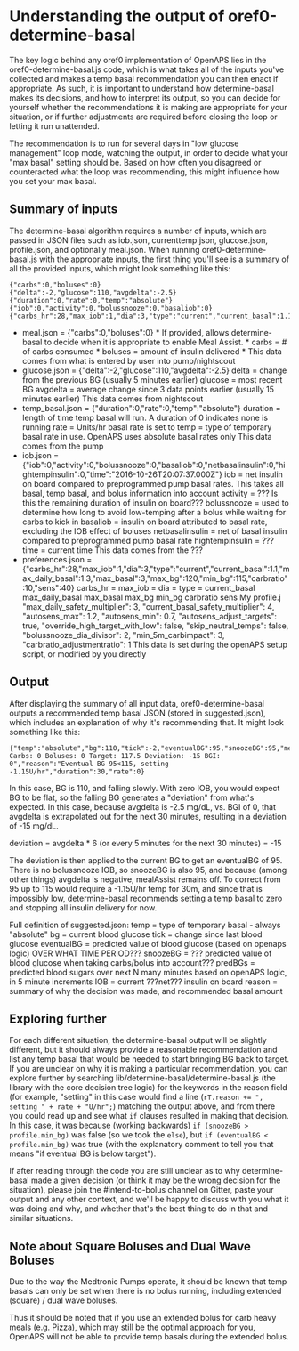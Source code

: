 # Understanding the output of oref0-determine-basal

The key logic behind any oref0 implementation of OpenAPS lies in the oref0-determine-basal.js code, which is what takes all of the inputs you've collected and makes a temp basal recommendation you can then enact if appropriate.  As such, it is important to understand how determine-basal makes its decisions, and how to interpret its output, so you can decide for yourself whether the recommendations it is making are appropriate for your situation, or if further adjustments are required before closing the loop or letting it run unattended.

The recommendation is to run for several days in "low glucose management" loop mode, watching the output, in order to decide what your "max basal" setting should be. Based on how often you disagreed or counteracted what the loop was recommending, this might influence how you set your max basal.

## Summary of inputs

The determine-basal algorithm requires a number of inputs, which are passed in JSON files such as iob.json, currenttemp.json, glucose.json, profile.json, and optionally meal.json.  When running oref0-determine-basal.js with the appropriate inputs, the first thing you'll see is a summary of all the provided inputs, which might look something like this:

```
{"carbs":0,"boluses":0}
{"delta":-2,"glucose":110,"avgdelta":-2.5}
{"duration":0,"rate":0,"temp":"absolute"}
{"iob":0,"activity":0,"bolussnooze":0,"basaliob":0}
{"carbs_hr":28,"max_iob":1,"dia":3,"type":"current","current_basal":1.1,"max_daily_basal":1.3,"max_basal":3,"max_bg":120,"min_bg":115,"carbratio":10,"sens":40}
```

* meal.json = {"carbs":0,"boluses":0} 
      * If provided, allows determine-basal to decide when it is appropriate to enable Meal Assist.
      * carbs = # of carbs consumed 
      * boluses = amount of insulin delivered 
      * This data comes from what is entered by user into pump/nightscout
* glucose.json = {"delta":-2,"glucose":110,"avgdelta":-2.5}
      delta = change from the previous BG (usually 5 minutes earlier) 
      glucose = most recent BG 
      avgdelta = average change since 3 data points earlier (usually 15 minutes earlier)
      This data comes from nightscout
* temp_basal.json = {"duration":0,"rate":0,"temp":"absolute"}
      duration = length of time temp basal will run. A duration of 0 indicates none is running
      rate = Units/hr basal rate is set to
      temp = type of temporary basal rate in use. OpenAPS uses absolute basal rates only
      This data comes from the pump
* iob.json = {"iob":0,"activity":0,"bolussnooze":0,"basaliob":0,"netbasalinsulin":0,"hightempinsulin":0,"time":"2016-10-26T20:07:37.000Z"}
      iob = net insulin on board compared to preprogrammed pump basal rates. This takes all basal, temp basal, and bolus information into account
      activity = ??? Is this the remaining duration of insulin on board???
      bolussnooze = used to determine how long to avoid low-temping after a bolus while waiting for carbs to kick in
      basaliob = insulin on board attributed to basal rate, excluding the IOB effect of boluses
      netbasalinsulin = net of basal insulin compared to preprogrammed pump basal rate
      hightempinsulin = ???
      time = current time
      This data comes from the ???
* preferences.json ={"carbs_hr":28,"max_iob":1,"dia":3,"type":"current","current_basal":1.1,"max_daily_basal":1.3,"max_basal":3,"max_bg":120,"min_bg":115,"carbratio":10,"sens":40}
      carbs_hr = 
      max_iob =
      dia =
      type =
      current_basal
      max_daily_basal
      max_basal
      max_bg
      min_bg
      carbratio
      sens
	My profile.j
  "max_daily_safety_multiplier": 3,
	"current_basal_safety_multiplier": 4,
	"autosens_max": 1.2,
	"autosens_min": 0.7,
	"autosens_adjust_targets": true,
	"override_high_target_with_low": false,
	"skip_neutral_temps": false,
	"bolussnooze_dia_divisor": 2,
	"min_5m_carbimpact": 3,
	"carbratio_adjustmentratio": 1
      This data is set during the openAPS setup script, or modified by you directly

## Output

After displaying the summary of all input data, oref0-determine-basal outputs a recommended temp basal JSON (stored in suggested.json), which includes an explanation of why it's recommending that.  It might look something like this:

```
{"temp":"absolute","bg":110,"tick":-2,"eventualBG":95,"snoozeBG":95,"mealAssist":"Off: Carbs: 0 Boluses: 0 Target: 117.5 Deviation: -15 BGI: 0","reason":"Eventual BG 95<115, setting -1.15U/hr","duration":30,"rate":0}
```

In this case, BG is 110, and falling slowly.  With zero IOB, you would expect BG to be flat, so the falling BG generates a "deviation" from what's expected.  In this case, because avgdelta is -2.5 mg/dL, vs. BGI of 0, that avgdelta is extrapolated out for the next 30 minutes, resulting in a deviation of -15 mg/dL.

deviation = avgdelta * 6 (or every 5 minutes for the next 30 minutes) = -15

The deviation is then applied to the current BG to get an eventualBG of 95.  There is no bolussnooze IOB, so snoozeBG is also 95, and because (among other things) avgdelta is negative, mealAssist remains off.  To correct from 95 up to 115 would require a -1.15U/hr temp for 30m, and since that is impossibly low, determine-basal recommends setting a temp basal to zero and stopping all insulin delivery for now.

Full definition of suggested.json:
      temp = type of temporary basal - always "absolute"
      bg = current blood glucose
      tick = change since last blood glucose
      eventualBG = predicted value of blood glucose (based on openaps logic) OVER WHAT TIME PERIOD???
      snoozeBG = ??? predicted value of blood glucose when taking carbs/bolus into account???
      predBGs = predicted blood sugars over next N many minutes based on openAPS logic, in 5 minute increments
      IOB = current ???net??? insulin on board
      reason = summary of why the decision was made, and recommended basal amount


## Exploring further

For each different situation, the determine-basal output will be slightly different, but it should always provide a reasonable recommendation and list any temp basal that would be needed to start bringing BG back to target.  If you are unclear on why it is making a particular recommendation, you can explore further by searching lib/determine-basal/determine-basal.js (the library with the core decision tree logic) for the keywords in the reason field (for example, "setting" in this case would find a line (`rT.reason += ", setting " + rate + "U/hr";`) matching the output above, and from there you could read up and see what `if` clauses resulted in making that decision.  In this case, it was because (working backwards) `if (snoozeBG > profile.min_bg)` was false (so we took the `else`), but `if (eventualBG < profile.min_bg)` was true (with the explanatory comment to tell you that means "if eventual BG is below target").

If after reading through the code you are still unclear as to why determine-basal made a given decision (or think it may be the wrong decision for the situation), please join the #intend-to-bolus channel on Gitter, paste your output and any other context, and we'll be happy to discuss with you what it was doing and why, and whether that's the best thing to do in that and similar situations.

## Note about Square Boluses and Dual Wave Boluses

Due to the way the Medtronic Pumps operate, it should be known that temp basals can only be set when there is no bolus running, including extended (square) / dual wave boluses.  

Thus it should be noted that if you use an extended bolus for carb heavy meals (e.g. Pizza), which may still be the optimal approach for you, OpenAPS will not be able to provide temp basals during the extended bolus. 
